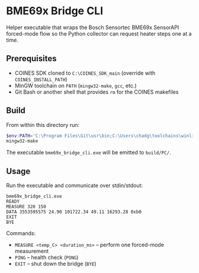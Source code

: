 # BME69x Bridge CLI

Helper executable that wraps the Bosch Sensortec BME69x SensorAPI forced-mode
flow so the Python collector can request heater steps one at a time.

## Prerequisites

- COINES SDK cloned to `C:\COINES_SDK_main` (override with `COINES_INSTALL_PATH`)
- MinGW toolchain on `PATH` (`mingw32-make`, `gcc`, etc.)
- Git Bash or another shell that provides `rm` for the COINES makefiles

## Build

From within this directory run:

```powershell
$env:PATH='C:\Program Files\Git\usr\bin;C:\Users\chadg\toolchains\winlibs\mingw64\bin;' + $env:PATH
mingw32-make
```

The executable `bme69x_bridge_cli.exe` will be emitted to `build/PC/`.

## Usage

Run the executable and communicate over stdin/stdout:

```
bme69x_bridge_cli.exe
READY
MEASURE 320 150
DATA 3553595575 24.90 101722.34 49.11 16293.28 0xb0
EXIT
BYE
```

Commands:

- `MEASURE <temp_C> <duration_ms>` – perform one forced-mode measurement
- `PING` – health check (`PONG`)
- `EXIT` – shut down the bridge (`BYE`)

